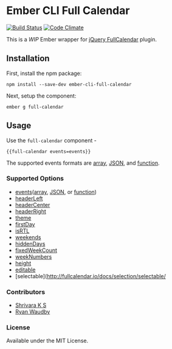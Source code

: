 # Ember CLI Full Calendar
[![Build Status](https://travis-ci.org/icicletech/ember-cli-full-calendar.svg)](https://travis-ci.org/icicletech/ember-cli-full-calendar) [![Code Climate](https://codeclimate.com/github/icicletech/ember-cli-full-calendar/badges/gpa.svg)](https://codeclimate.com/github/icicletech/ember-cli-full-calendar)

This is a *WIP* Ember wrapper for [jQuery FullCalendar](http://fullcalendar.io/) plugin.

## Installation

First, install the npm package:

```npm install --save-dev ember-cli-full-calendar```

Next, setup the component:

```ember g full-calendar```

## Usage

Use the `full-calendar` component -

```{{full-calendar events=events}}```

The supported events formats are [array](http://fullcalendar.io/docs/event_data/events_array/), [JSON](http://fullcalendar.io/docs/event_data/events_json_feed/), and [function](http://fullcalendar.io/docs/event_data/events_function/).

### Supported Options

* [events](http://fullcalendar.io/docs/event_data/Event_Object/)([array](http://fullcalendar.io/docs/event_data/events_array/), [JSON](http://fullcalendar.io/docs/event_data/events_json_feed/), or [function](http://fullcalendar.io/docs/event_data/events_function/))
* [headerLeft](http://fullcalendar.io/docs/display/header/)
* [headerCenter](http://fullcalendar.io/docs/display/header/)
* [headerRight](http://fullcalendar.io/docs/display/header/)
* [theme](http://fullcalendar.io/docs/display/theme/)
* [firstDay](http://fullcalendar.io/docs/display/firstDay/)
* [isRTL](http://fullcalendar.io/docs/display/isRTL/)
* [weekends](http://fullcalendar.io/docs/display/weekends/)
* [hiddenDays](http://fullcalendar.io/docs/display/hiddenDays/)
* [fixedWeekCount](http://fullcalendar.io/docs/display/fixedWeekCount/)
* [weekNumbers](http://fullcalendar.io/docs/display/weekNumbers/)
* [height](http://fullcalendar.io/docs/display/height/)
* [editable](http://fullcalendar.io/docs/event_ui/editable/)
* [selectable](http://fullcalendar.io/docs/selection/selectable/

### Contributors

* [Shrivara K S](https://github.com/shrivaraks)
* [Ryan Waudby](https://github.com/ryanwaudby)

### License

Available under the MIT License.
